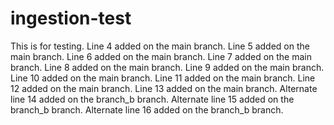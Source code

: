 # ingestion-test

This is for testing.
Line 4 added on the main branch.
Line 5 added on the main branch.
Line 6 added on the main branch.
Line 7 added on the main branch.
Line 8 added on the main branch.
Line 9 added on the main branch.
Line 10 added on the main branch.
Line 11 added on the main branch.
Line 12 added on the main branch.
Line 13 added on the main branch.
Alternate line 14 added on the branch_b branch.
Alternate line 15 added on the branch_b branch.
Alternate line 16 added on the branch_b branch.
